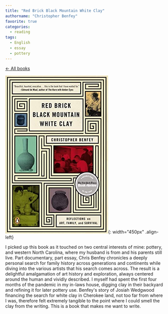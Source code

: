 ```yaml
---
title: "Red Brick Black Mountain White Clay"
authorname: "Christopher Benfey"
favorite: true
categories:
  - reading
tags:
  - English
  - essay
  - pottery
---
```

<span style="color:gray">[← All books](https://www.kaito.co/reading/)</span>  

![image-left](/images/reading/redbrickblackmountainwhiteclay.jpg){: width="450px" .align-left} 

I picked up this book as it touched on two central interests of mine: pottery, and western North Carolina, where my husband is from and his parents still live. Part documentary, part essay, Chris Benfey chronicles a deeply personal search for family history across generations and continents while diving into the various artists that his search comes across. The result is a delightful amalgamation of art history and exploration, always centered around the human and vividly described. I myself had spent the first four months of the pandemic in my in-laws house, digging clay in their backyard and refining it for later pottery use. Benfey's story of Josiah Wedgwood financing the search for white clay in Cherokee land, not too far from where I was, therefore felt extremely tangible to the point where I could smell the clay from the writing. This is a book that makes me want to write.